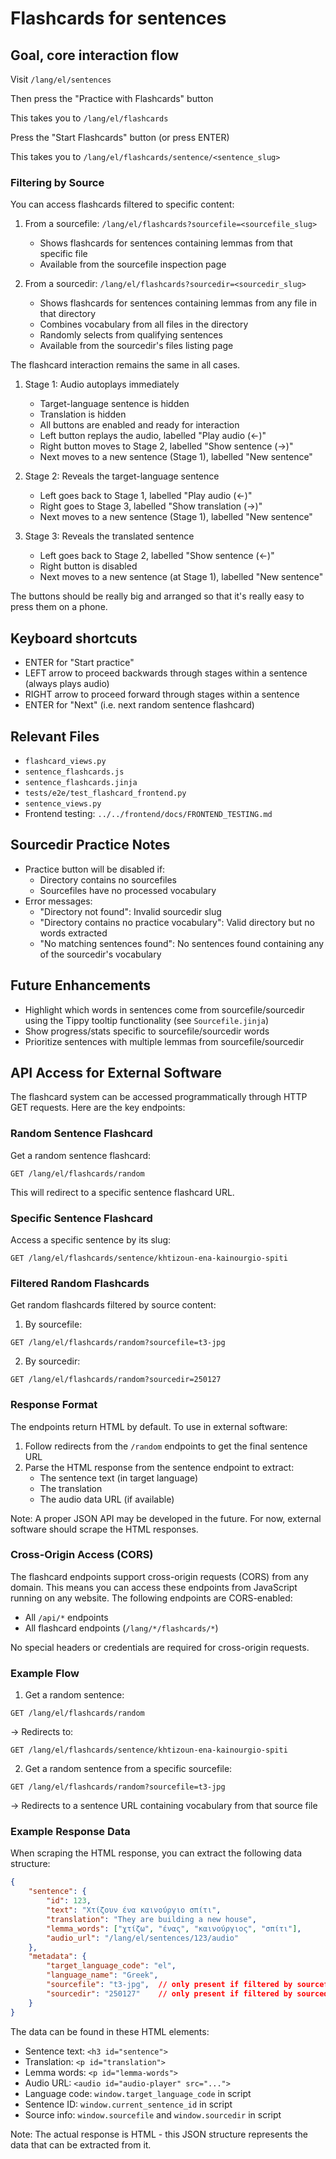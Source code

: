 # Flashcards for sentences

## Goal, core interaction flow

Visit `/lang/el/sentences`

Then press the "Practice with Flashcards" button

This takes you to `/lang/el/flashcards`

Press the "Start Flashcards" button (or press ENTER)

This takes you to `/lang/el/flashcards/sentence/<sentence_slug>`

### Filtering by Source

You can access flashcards filtered to specific content:

1. From a sourcefile: `/lang/el/flashcards?sourcefile=<sourcefile_slug>`
   - Shows flashcards for sentences containing lemmas from that specific file
   - Available from the sourcefile inspection page

2. From a sourcedir: `/lang/el/flashcards?sourcedir=<sourcedir_slug>`
   - Shows flashcards for sentences containing lemmas from any file in that directory
   - Combines vocabulary from all files in the directory
   - Randomly selects from qualifying sentences
   - Available from the sourcedir's files listing page

The flashcard interaction remains the same in all cases.

1) Stage 1: Audio autoplays immediately
   - Target-language sentence is hidden
   - Translation is hidden
   - All buttons are enabled and ready for interaction
   - Left button replays the audio, labelled "Play audio (←)"
   - Right button moves to Stage 2, labelled "Show sentence (→)"
   - Next moves to a new sentence (Stage 1), labelled "New sentence"

2) Stage 2: Reveals the target-language sentence
   - Left goes back to Stage 1, labelled "Play audio (←)"
   - Right goes to Stage 3, labelled "Show translation (→)"
   - Next moves to a new sentence (Stage 1), labelled "New sentence"

3) Stage 3: Reveals the translated sentence
   - Left goes back to Stage 2, labelled "Show sentence (←)"
   - Right button is disabled
   - Next moves to a new sentence (at Stage 1), labelled "New sentence"

The buttons should be really big and arranged so that it's really easy to press them on a phone.

## Keyboard shortcuts
- ENTER for "Start practice"
- LEFT arrow to proceed backwards through stages within a sentence (always plays audio)
- RIGHT arrow to proceed forward through stages within a sentence
- ENTER for "Next" (i.e. next random sentence flashcard)

## Relevant Files

- `flashcard_views.py`
- `sentence_flashcards.js`
- `sentence_flashcards.jinja`
- `tests/e2e/test_flashcard_frontend.py`
- `sentence_views.py`
- Frontend testing: `../../frontend/docs/FRONTEND_TESTING.md`

## Sourcedir Practice Notes

- Practice button will be disabled if:
  - Directory contains no sourcefiles
  - Sourcefiles have no processed vocabulary
- Error messages:
  - "Directory not found": Invalid sourcedir slug
  - "Directory contains no practice vocabulary": Valid directory but no words extracted
  - "No matching sentences found": No sentences found containing any of the sourcedir's vocabulary

## Future Enhancements
- Highlight which words in sentences come from sourcefile/sourcedir using the Tippy tooltip functionality (see `Sourcefile.jinja`)
- Show progress/stats specific to sourcefile/sourcedir words
- Prioritize sentences with multiple lemmas from sourcefile/sourcedir

## API Access for External Software

The flashcard system can be accessed programmatically through HTTP GET requests. Here are the key endpoints:

### Random Sentence Flashcard

Get a random sentence flashcard:
```
GET /lang/el/flashcards/random
```

This will redirect to a specific sentence flashcard URL.

### Specific Sentence Flashcard

Access a specific sentence by its slug:
```
GET /lang/el/flashcards/sentence/khtizoun-ena-kainourgio-spiti
```

### Filtered Random Flashcards

Get random flashcards filtered by source content:

1. By sourcefile:
```
GET /lang/el/flashcards/random?sourcefile=t3-jpg
```

2. By sourcedir:
```
GET /lang/el/flashcards/random?sourcedir=250127
```

### Response Format

The endpoints return HTML by default. To use in external software:

1. Follow redirects from the `/random` endpoints to get the final sentence URL
2. Parse the HTML response from the sentence endpoint to extract:
   - The sentence text (in target language)
   - The translation
   - The audio data URL (if available)

Note: A proper JSON API may be developed in the future. For now, external software should scrape the HTML responses.

### Cross-Origin Access (CORS)

The flashcard endpoints support cross-origin requests (CORS) from any domain. This means you can access these endpoints from JavaScript running on any website. The following endpoints are CORS-enabled:

- All `/api/*` endpoints
- All flashcard endpoints (`/lang/*/flashcards/*`)

No special headers or credentials are required for cross-origin requests.

### Example Flow

1. Get a random sentence:
```
GET /lang/el/flashcards/random
```
→ Redirects to:
```
GET /lang/el/flashcards/sentence/khtizoun-ena-kainourgio-spiti
```

2. Get a random sentence from a specific sourcefile:
```
GET /lang/el/flashcards/random?sourcefile=t3-jpg
```
→ Redirects to a sentence URL containing vocabulary from that source file

### Example Response Data

When scraping the HTML response, you can extract the following data structure:

```json
{
    "sentence": {
        "id": 123,
        "text": "Χτίζουν ένα καινούργιο σπίτι",
        "translation": "They are building a new house",
        "lemma_words": ["χτίζω", "ένας", "καινούργιος", "σπίτι"],
        "audio_url": "/lang/el/sentences/123/audio"
    },
    "metadata": {
        "target_language_code": "el",
        "language_name": "Greek",
        "sourcefile": "t3-jpg",  // only present if filtered by sourcefile
        "sourcedir": "250127"    // only present if filtered by sourcedir
    }
}
```

The data can be found in these HTML elements:
- Sentence text: `<h3 id="sentence">`
- Translation: `<p id="translation">`
- Lemma words: `<p id="lemma-words">`
- Audio URL: `<audio id="audio-player" src="...">`
- Language code: `window.target_language_code` in script
- Sentence ID: `window.current_sentence_id` in script
- Source info: `window.sourcefile` and `window.sourcedir` in script

Note: The actual response is HTML - this JSON structure represents the data that can be extracted from it.
